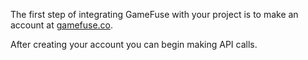 The first step of integrating GameFuse with your project is to make an account
at [gamefuse.co](https://www.gamefuse.co).

After creating your account you can begin making API calls.
